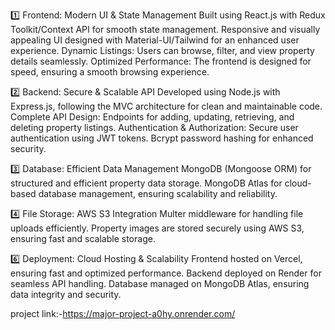 1️⃣ Frontend: Modern UI & State Management
Built using React.js with Redux Toolkit/Context API for smooth state management.
Responsive and visually appealing UI designed with Material-UI/Tailwind for an enhanced user experience.
Dynamic Listings: Users can browse, filter, and view property details seamlessly.
Optimized Performance: The frontend is designed for speed, ensuring a smooth browsing experience.

2️⃣ Backend: Secure & Scalable API
Developed using Node.js with Express.js, following the MVC architecture for clean and maintainable code.
Complete API Design: Endpoints for adding, updating, retrieving, and deleting property listings.
Authentication & Authorization:
Secure user authentication using JWT tokens.
Bcrypt password hashing for enhanced security.

3️⃣ Database: Efficient Data Management
MongoDB (Mongoose ORM) for structured and efficient property data storage.
MongoDB Atlas for cloud-based database management, ensuring scalability and reliability.

4️⃣ File Storage: AWS S3 Integration
Multer middleware for handling file uploads efficiently.
Property images are stored securely using AWS S3, ensuring fast and scalable storage.


6️⃣ Deployment: Cloud Hosting & Scalability
Frontend hosted on Vercel, ensuring fast and optimized performance.
Backend deployed on Render for seamless API handling.
Database managed on MongoDB Atlas, ensuring data integrity and security.

project link:-https://major-project-a0hy.onrender.com/
